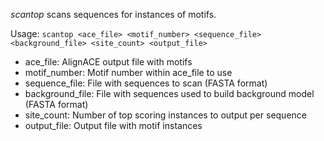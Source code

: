*scantop* scans sequences for instances of motifs.

Usage:
`scantop <ace_file> <motif_number> <sequence_file> <background_file> <site_count> <output_file>`
- ace_file: AlignACE output file with motifs
- motif_number:	Motif number within ace_file to use
- sequence_file: File with sequences to scan (FASTA format)
- background_file: File with sequences used to build background model (FASTA format)
- site_count: Number of top scoring instances to output per sequence
- output_file: Output file with motif instances


